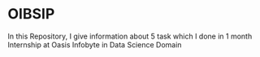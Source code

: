 # OIBSIP
In this Repository, I give information about 5 task which I done in 1 month Internship at Oasis Infobyte in Data Science Domain
